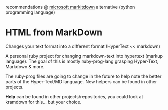 recommendations @ [microsoft markitdown](https://github.com/microsoft/markitdown) alternative (python programming language)

# HTML from MarkDown

Changes your text format into a different format (HyperText << markdown)

A personal ruby project for changing markdown-text into hypertext (markup language). The goal of this is mostly ruby-prog-lang grasping Hyper-Text, Markdown & more.

The ruby-prog files are going to change in the future to help note the better parts of the Hyper-Text/MD language. New helpers can be found in other projects.

**Help** can be found in other projects/repositories, you could look at kramdown for this... but your choice. 
<!--
## note
this could be useful based on seen:
<img width="887" alt="unknown" src="https://github.com/user-attachments/assets/259ce0ff-093e-4650-a2ab-d3d020270cd9" />
-->

